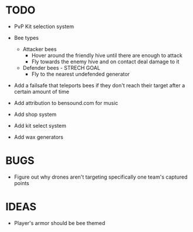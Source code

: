 # TODO
- PvP Kit selection system

- Bee types
  - Attacker bees
    - Hover around the friendly hive until there are enough to attack
    - Fly towards the enemy hive and on contact deal damage to it
  - Defender bees - STRECH GOAL
    - Fly to the nearest undefended generator

- Add a failsafe that teleports bees if they don't reach their target after a certain amount of time

- Add attribution to bensound.com for music

- Add shop system
- Add kit select system
- Add wax generators

# BUGS
- Figure out why drones aren't targeting specifically one team's captured points


# IDEAS
- Player's armor should be bee themed
